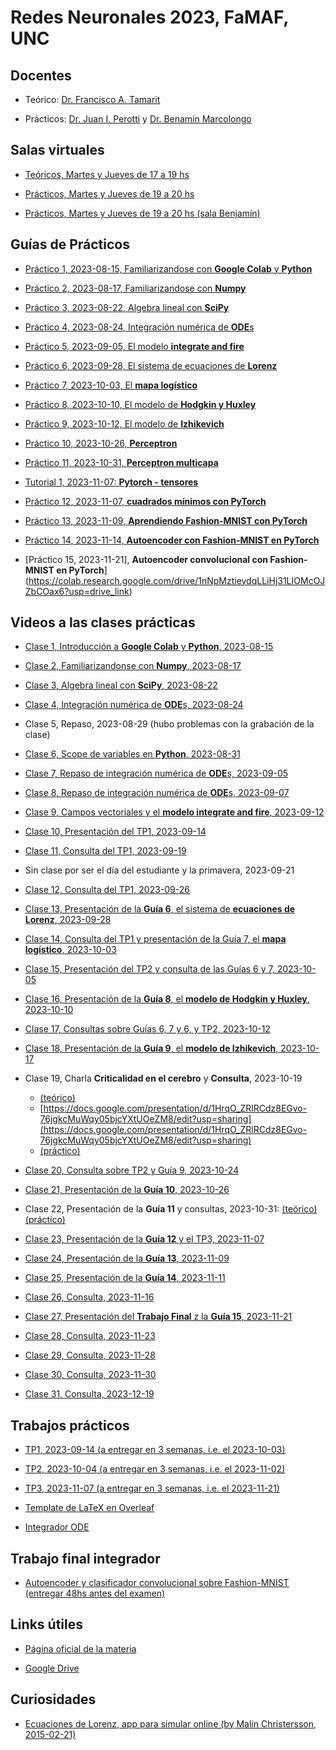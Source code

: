 # Redes Neuronales 2023, FaMAF, UNC

## Docentes

* Teórico: [Dr. Francisco A. Tamarit](mailto:francisco.tamarit@unc.edu.ar)

* Prácticos: [Dr. Juan I. Perotti](mailto:juan.perotti@unc.edu.ar) y [Dr. Benamín Marcolongo](mailto:benjaminmarcolongo@unc.edu.ar)

## Salas virtuales

* [Teóricos, Martes y Jueves de 17 a 19 hs](https://meet.google.com/mzi-bvbq-fch)

* [Prácticos, Martes y Jueves de 19 a 20 hs](https://meet.google.com/mxn-kaid-oxe)

* [Prácticos, Martes y Jueves de 19 a 20 hs (sala Benjamín)](https://meet.google.com/kcg-grrz-qin)

## Guías de Prácticos

* [Práctico 1, 2023-08-15, Familiarizandose con **Google Colab** y **Python**](https://colab.research.google.com/drive/1CYy-_uAJmKVGTQa_9X1fg6prJ3wSITLd?usp=sharing)

* [Práctico 2, 2023-08-17, Familiarizandose con **Numpy**](https://colab.research.google.com/drive/11RaUdM1M3J8e8eDuUyF8NHWOSDg1BcZF?usp=drive_link)

* [Práctico 3, 2023-08-22, Algebra lineal con **SciPy**](https://colab.research.google.com/drive/1wDf3TKlNRAQSwNnSWMkBRU0akWSYj5FJ?usp=drive_link)

* [Práctico 4, 2023-08-24, Integración numérica de **ODE**s](https://colab.research.google.com/drive/1HU6zDd6cAyUIBsK-MDTevFCC2MZnQgkG?usp=drive_link)

* [Práctico 5, 2023-09-05, El modelo **integrate and fire**](https://colab.research.google.com/drive/17atccOmbVA5gGkfh6m9C3N5HQHUCiItZ?usp=drive_link)

* [Práctico 6, 2023-09-28, El sistema de ecuaciones de **Lorenz**](https://colab.research.google.com/drive/1YJGRStaSeM-Fy3aQEu8TJe2Cr15B2Zm_?usp=drive_link)

* [Práctico 7, 2023-10-03, El **mapa logístico**](https://colab.research.google.com/drive/1FYhG0zPQZ_ivhN8bP9tbWzkhPB2HYoux?usp=drive_link)

* [Práctico 8, 2023-10-10, El modelo de **Hodgkin y Huxley**](https://colab.research.google.com/drive/1wzXd6o-Z1vlT_LdHnhEExGf5NIxCkXRm?usp=drive_link)

* [Práctico 9, 2023-10-12, El modelo de **Izhikevich**](https://colab.research.google.com/drive/1aEqZLJMZ1cPU7Ll9SLhIE0mt2g9MZWNL?usp=drive_link)

* [Práctico 10, 2023-10-26, **Perceptron**](https://colab.research.google.com/drive/1OD22scxxLZJqvb_xAVDDYCqet_LDtqix?usp=drive_link)

* [Práctico 11, 2023-10-31, **Perceptron multicapa**](https://colab.research.google.com/drive/1MKwuCx5Ka8yda4FTjbRRd4uLsJq6MglV?usp=drive_link)

* [Tutorial 1, 2023-11-07: **Pytorch - tensores**](https://colab.research.google.com/drive/1rZ2rG0lYGRyGJEl_vd3YE-LnT2lphXah?usp=drive_link)

* [Práctico 12, 2023-11-07, **cuadrados mínimos con PyTorch**](https://colab.research.google.com/drive/1nZKrn9STHsoilRPor_FSRD4_cpbeXwjZ?usp=drive_link)

* [Práctico 13, 2023-11-09, **Aprendiendo Fashion-MNIST con PyTorch**](https://colab.research.google.com/drive/1ES5A3hZD-xPJi_nvmfuqU4vOkhl8ANcd?usp=drive_link) 

* [Práctico 14, 2023-11-14, **Autoencoder con Fashion-MNIST en PyTorch**](https://colab.research.google.com/drive/16qNP98avr9z3_FS9E9qAUM37nDYXp_oc?usp=drive_link) 

* [Práctico 15, 2023-11-21], **Autoencoder convolucional con Fashion-MNIST en PyTorch**](https://colab.research.google.com/drive/1nNpMztieydqLLiHj31LIOMcOJZbCOax6?usp=drive_link)

## Videos a las clases prácticas

* [Clase 1, Introducción a **Google Colab** y **Python**, 2023-08-15](https://drive.google.com/file/d/1kl8s4BNuuhR2n6NqIJ3RNHmXHDtwoGGN/view?usp=drive_link)

* [Clase 2, Familiarizandonse con **Numpy**, 2023-08-17](https://drive.google.com/file/d/1W9JbgvFru2LdE485-nGU4H11lPcjsD9E/view?usp=drive_link)

* [Clase 3, Algebra lineal con **SciPy**, 2023-08-22](https://drive.google.com/file/d/16rPPPvqdl2Zt4BRgTm0miYkuV-xbfwBD/view?usp=drive_link)

* [Clase 4, Integración numérica de **ODE**s, 2023-08-24](https://drive.google.com/file/d/1Sj5RhlrXO46znMTwULFRa9kr23cVLoRM/view?usp=drive_link)

* Clase 5, Repaso, 2023-08-29 (hubo problemas con la grabación de la clase)

* [Clase 6, Scope de variables en **Python**, 2023-08-31](https://drive.google.com/file/d/1vx8Po6L1nsjGgbPAe6yz6ubPil8HyDLK/view?usp=sharing)

* [Clase 7, Repaso de integración numérica de **ODE**s, 2023-09-05](https://drive.google.com/file/d/1spJoBDjx1t50FPkIJs3eiYPXKQ-gjT2I/view?usp=sharing)

* [Clase 8, Repaso de integración numérica de **ODE**s, 2023-09-07](https://drive.google.com/file/d/1r3u35Mrx1k90hx5ZVC_h9_G_V4QByhRn/view?usp=sharing)

* [Clase 9, Campos vectoriales y el **modelo integrate and fire**, 2023-09-12](https://drive.google.com/file/d/1I_GK_BtLtgXGn23KXskZmQtangvsXn7L/view?usp=drive_link)

* [Clase 10, Presentación del TP1, 2023-09-14](https://drive.google.com/file/d/1D5u76ui_7u233wwA-jTgGIab9MTprL8c/view?usp=drive_link)

* [Clase 11, Consulta del TP1, 2023-09-19](https://drive.google.com/file/d/13zM8qMz0Y8X3TSC-JNfpBV1NR0hTteA_/view?usp=sharing)

* Sin clase por ser el día del estudiante y la primavera, 2023-09-21

* [Clase 12, Consulta del TP1, 2023-09-26](https://drive.google.com/file/d/1wQBKMJEpCH2ZMNW32-u2G8b4DCVlbDvg/view?usp=drive_link)

* [Clase 13, Presentación de la **Guía 6**, el sistema de **ecuaciones de Lorenz**, 2023-09-28](https://drive.google.com/file/d/1VjMTSNKkUu_azxrmnBvx4xOhoMedlzGR/view?usp=drive_link)

* [Clase 14, Consulta del TP1 y presentación de la Guía 7, el **mapa logístico**, 2023-10-03](https://drive.google.com/file/d/1BbNI-cj9JN4eDK_r9Pm_e3OlqoIyDNxD/view?usp=drive_link)

* [Clase 15, Presentación del TP2 y consulta de las Guías 6 y 7, 2023-10-05](https://drive.google.com/file/d/1YaK10IHm6JnfE8C6L9JdTRX_usOkHYBo/view?usp=drive_link)

* [Clase 16, Presentación de la **Guía 8**, el **modelo de Hodgkin y Huxley**, 2023-10-10](https://drive.google.com/file/d/1HXd3PFajieBRWiovktP3yawSnxsuRrzE/view?usp=drive_link)

* [Clase 17, Consultas sobre Guías 6, 7 y 6, y TP2, 2023-10-12](https://drive.google.com/file/d/1-9kDX-92_ID6mrp2zA4dku1-5Vb6gTV9/view?usp=sharing)

* [Clase 18, Presentación de la **Guía 9**, el **modelo de Izhikevich**, 2023-10-17](https://drive.google.com/file/d/11v49g6XJ6cn5G5eVjpS9_aci6eON0_bv/view?usp=share_link)

* Clase 19, Charla **Criticalidad en el cerebro** y **Consulta**, 2023-10-19 
    * [(teórico)](https://drive.google.com/file/d/19FuZZO2i-X39QzfarMbzbVU1Q1SeHm8d/view?usp=sharing) 
    * [https://docs.google.com/presentation/d/1HrqO_ZRlRCdz8EGvo-76jgkcMuWqy05bjcYXtUOeZM8/edit?usp=sharing](https://docs.google.com/presentation/d/1HrqO_ZRlRCdz8EGvo-76jgkcMuWqy05bjcYXtUOeZM8/edit?usp=sharing)
    * [(práctico)](https://drive.google.com/file/d/1fNzU5MgNNY1Jlkh56JVdxsogHU7en9lM/view?usp=sharing)

* [Clase 20, Consulta sobre TP2 y Guía 9, 2023-10-24](https://drive.google.com/file/d/1zkZepMwvOvCekL8u24bAm7v87o9lNx9h/view?usp=drive_link)

* [Clase 21, Presentación de la **Guía 10**, 2023-10-26](https://drive.google.com/file/d/1toZ8OoN03BNRbubL4XRvMOOV3CyjuFxk/view?usp=drive_link)

* Clase 22, Presentación de la **Guía 11** y consultas, 2023-10-31: 
  [(teórico)](https://drive.google.com/file/d/1Nr8RWB-UEWXgQslhbcyxR1TWeBg0cZ8B/view?usp=drive_link) 
  [(práctico)](https://drive.google.com/file/d/168MaH8BIzl_mMqWq6YYDc9Wz_J70MPca/view?usp=drive_link)

* [Clase 23, Presentación de la **Guía 12** y el TP3, 2023-11-07](https://drive.google.com/file/d/1ZI3JcJL5F41sLTcY0_orgGoHuZw1BO9s/view?usp=drive_link)

* [Clase 24, Presentación de la **Guía 13**, 2023-11-09](https://drive.google.com/file/d/12arMHjJQXtQixVsp2z-JYNX5WC5wLoEX/view?usp=drive_link)

* [Clase 25, Presentación de la **Guía 14**, 2023-11-11](https://drive.google.com/file/d/1i8bN-KLXKV6SIgGlUpZGMxFt1kwuA3Ug/view?usp=drive_link)

* [Clase 26, Consulta, 2023-11-16](https://drive.google.com/file/d/1bEd7d39p_UPyfrugjV7TfpacpUc9V0SM/view?usp=drive_link)

* [Clase 27, Presentación del **Trabajo Final** z la **Guía 15**, 2023-11-21](https://drive.google.com/file/d/1A3Hl-eBCEP2u9VWBgx3wK4-9g-Cc1dyq/view?usp=drive_link)

* [Clase 28, Consulta, 2023-11-23](https://drive.google.com/file/d/1RKHhFm8JPszNphd_ImdcV4WjgerGkmYy/view?usp=drive_link)

* [Clase 29, Consulta, 2023-11-28](https://drive.google.com/file/d/1umUxN2_vqbc3slx6Kn2yBbgexdF1a06v/view?usp=drive_link)

* [Clase 30, Consulta, 2023-11-30](https://drive.google.com/file/d/1KJt8-sVA9Jc-ui_HWveYun6a8TDcl6H8/view?usp=drive_link)

* [Clase 31, Consulta, 2023-12-19](https://drive.google.com/file/d/1V4Wv-L4OLgFn6wo3sntEhaTB9Xs4BYvz/view?usp=drive_link)

## Trabajos prácticos

* [TP1, 2023-09-14 (a entregar en 3 semanas, i.e. el 2023-10-03)](https://github.com/jipphysics/redes-neuronales-2023/blob/main/tp1-2023.pdf)

* [TP2, 2023-10-04 (a entregar en 3 semanas, i.e. el 2023-11-02)](https://github.com/jipphysics/redes-neuronales-2023/blob/main/tp2-2023.pdf)

* [TP3, 2023-11-07 (a entregar en 3 semanas, i.e. el 2023-11-21)](https://github.com/jipphysics/redes-neuronales-2023/blob/main/tp3-2023.pdf)

* [Template de LaTeX en Overleaf](https://www.overleaf.com/read/pxntsyhfrkwp)

* [Integrador ODE](https://github.com/jipphysics/redes-neuronales-2023/blob/main/ode.py)

## Trabajo final integrador

* [Autoencoder y clasificador convolucional sobre Fashion-MNIST (entregar 48hs antes del examen)](https://github.com/jipphysics/redes-neuronales-2023/blob/main/tf-2023.pdf)

## Links útiles

* [Página oficial de la materia](https://www.famaf.unc.edu.ar/~ftamarit/redes2023/)

* [Google Drive](https://drive.google.com/drive/folders/1n97OOz2s0CceJ2_PAs0VTKDUw80xn7La?usp=sharing)

## Curiosidades

* [Ecuaciones de Lorenz, app para simular online (by Malin Christersson, 2015-02-21)](http://www.malinc.se/m/Lorenz.php)
